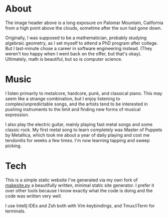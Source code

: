 # About
The image header above is a long exposure on Palomar Mountain, California from a high point above the clouds, sometime after the sun had gone down.

Originally, I was supposed to be a mathematician, probably studying algebraic geometry, as I set myself to attend a PhD program after college. But I last-minute chose a career in software engineering instead. (They weren't too happy when I went back on the offer, but that's okay). Ultimately, math is beautiful, but so is computer science.

# Music
I listen primarily to metalcore, hardcore, punk, and classical piano. This may seem like a strange combination, but I enjoy listening to complex/unpredictable songs, and the artists tend to be interested in pushing instruments to the limit and finding new forms of musical expression.  

I also play the electric guitar, mainly playing fast metal songs and some classic rock. My first metal song to learn completely was Master of Puppets by Metallica, which took me about a year of daily playing and cost me tendonitis for weeks a few times. I'm now learning tapping and sweep picking.

# Tech
This is a simple static website I've generated via my own fork of [makesite.py](https://github.com/sunainapai/makesite) a beautifully written, minimal static site generator. I prefer it over other tools because I know exactly what the code is doing and the code was written very well. 

I use Intellj IDEs and Zsh both with Vim keybindings, and Tmux/iTerm for terminals. 


